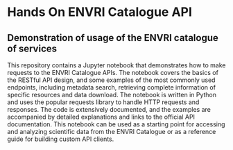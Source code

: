 # Hands On ENVRI Catalogue API

## Demonstration of usage of the ENVRI catalogue of services

This repository contains a Jupyter notebook that demonstrates how to make requests to the ENVRI Catalogue APIs. The notebook covers the basics of the RESTful API design, and some examples of the most commonly used endpoints, including metadata search, retrieving complete information of specific resources and data download. The notebook is written in Python and uses the popular requests library to handle HTTP requests and responses. The code is extensively documented, and the examples are accompanied by detailed explanations and links to the official API documentation. This notebook can be used as a starting point for accessing and analyzing scientific data from the ENVRI Catalogue or as a reference guide for building custom API clients. 
